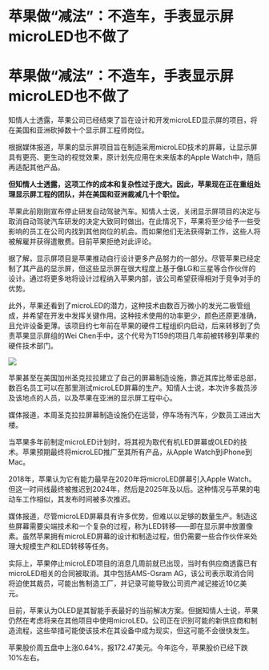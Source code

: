 # 苹果做“减法”：不造车，手表显示屏microLED也不做了

# 苹果做“减法”：不造车，手表显示屏microLED也不做了

知情人士透露，苹果公司已经结束了旨在设计和开发microLED显示屏的项目，将在美国和亚洲砍掉数十个显示屏工程师岗位。

根据媒体报道，苹果的显示屏项目旨在制造采用microLED技术的屏幕，让显示屏具有更亮、更生动的视觉效果，原计划先应用在未来版本的Apple
Watch中，随后再适配其他产品。

**但知情人士透露，这项工作的成本和复杂性过于庞大。因此，苹果现在正在重组处理显示屏工程的团队，并在美国和亚洲裁减几十个职位。**

苹果此前刚刚宣布停止研发自动驾驶汽车。知情人士说，关闭显示屏项目的决定与取消自动驾驶汽车研发的决定大致同时做出。在此情况下，苹果将至少给予一些受影响的员工在公司内找到其他岗位的机会。而如果他们无法获得新工作，这些人将被解雇并获得遣散费。目前苹果拒绝对此评论。

据了解，显示屏项目是苹果推动自行设计更多产品努力的一部分。尽管苹果已经定制了其产品的显示屏，但这些显示屏在很大程度上基于像LG和三星等合作伙伴的设计。通过将更多地将设计过程纳入苹果内部，该公司希望获得相对于竞争对手的优势。

此外，苹果还看到了microLED的潜力，这种技术由数百万微小的发光二极管组成，并希望在开发中发挥关键作用。这种技术使用的功率更少，颜色还原更准确，且允许设备更薄。该项目约七年前在苹果的硬件工程组织内启动，后来转移到了负责苹果显示屏组的Wei
Chen手中，这个代号为T159的项目几年前被转移到苹果的硬件技术部门。

![](https://inews.gtimg.com/om_bt/Oxgu0-E69CYW0ATIU6wcU42uZKxVneEVLI0LDqDk_gUDYAA/1000)

苹果甚至在美国加州圣克拉拉建立了自己的屏幕制造设施，靠近其库比蒂诺总部，数百名员工可以在那里测试microLED屏幕的生产。知情人士说，本次许多裁员涉及该地点的人员，以及苹果在亚洲的显示屏工程中心。

媒体报道，本周圣克拉拉屏幕制造设施仍在运营，停车场有汽车，少数员工进出大楼。

当苹果多年前制定microLED计划时，将其视为取代有机LED屏幕或OLED的技术。苹果预期最终将microLED推广至其所有产品，从Apple
Watch到iPhone到Mac。

2018年，苹果认为它有能力最早在2020年将microLED屏幕引入Apple
Watch。但这一时间线最终被推迟到2024年，然后是2025年及以后。这种情况与苹果的电动车工作相似，其发布时间被多次推迟。

媒体报道，尽管microLED屏幕具有许多优势，但难以以足够的数量生产。制造这些屏幕需要尖端技术和一个复杂的过程，称为LED转移——即在显示屏中放置像素。虽然苹果拥有microLED屏幕的设计和制造过程，但仍需要一些合作伙伴来处理大规模生产和LED转移等任务。

实际上，苹果停止microLED项目的消息几周前就已出现，当时有供应商透露已有microLED相关的合同被取消。其中包括AMS-Osram
AG，该公司表示取消合同将迫使其裁员，可能出售制造工厂，并记录可能导致公司资产减记接近10亿美元。

目前，苹果认为OLED是其智能手表最好的当前解决方案。但据知情人士说，苹果仍然在考虑将来在其他项目中使用microLED。公司正在识别可能的新供应商和制造流程，这些举措可能使该技术在其设备中成为现实，但这可能不会很快发生。

苹果股价周五盘中上涨0.64%，报172.47美元。今年迄今，苹果股价已经下跌10%左右。

